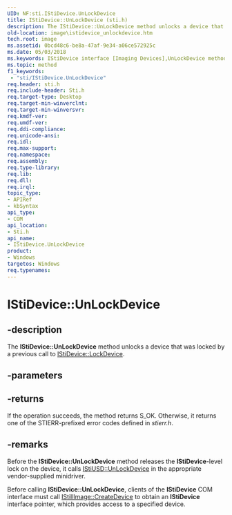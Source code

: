 ```yaml
---
UID: NF:sti.IStiDevice.UnLockDevice
title: IStiDevice::UnLockDevice (sti.h)
description: The IStiDevice::UnLockDevice method unlocks a device that was locked by a previous call to IStiDevice::LockDevice.
old-location: image\istidevice_unlockdevice.htm
tech.root: image
ms.assetid: 0bcd48c6-be8a-47af-9e34-a06ce572925c
ms.date: 05/03/2018
ms.keywords: IStiDevice interface [Imaging Devices],UnLockDevice method, IStiDevice.UnLockDevice, IStiDevice::UnLockDevice, UnLockDevice, UnLockDevice method [Imaging Devices], UnLockDevice method [Imaging Devices],IStiDevice interface, image.istidevice_unlockdevice, sti/IStiDevice::UnLockDevice, stifnc_7f72c1a7-41cd-4191-8c8f-390dfc991246.xml
ms.topic: method
f1_keywords:
 - "sti/IStiDevice.UnLockDevice"
req.header: sti.h
req.include-header: Sti.h
req.target-type: Desktop
req.target-min-winverclnt: 
req.target-min-winversvr: 
req.kmdf-ver: 
req.umdf-ver: 
req.ddi-compliance: 
req.unicode-ansi: 
req.idl: 
req.max-support: 
req.namespace: 
req.assembly: 
req.type-library: 
req.lib: 
req.dll: 
req.irql: 
topic_type:
- APIRef
- kbSyntax
api_type:
- COM
api_location:
- Sti.h
api_name:
- IStiDevice.UnLockDevice
product:
- Windows
targetos: Windows
req.typenames: 
---
```


# IStiDevice::UnLockDevice


## -description


The <b>IStiDevice::UnLockDevice</b> method unlocks a device that was locked by a previous call to <a href="https://docs.microsoft.com/windows-hardware/drivers/ddi/content/sti/nf-sti-istidevice-lockdevice">IStiDevice::LockDevice</a>.


## -parameters






## -returns



If the operation succeeds, the method returns S_OK. Otherwise, it returns one of the STIERR-prefixed error codes defined in <i>stierr.h</i>.




## -remarks



Before the <b>IStiDevice::UnLockDevice</b> method releases the <b>IStiDevice</b>-level lock on the device, it calls <a href="https://docs.microsoft.com/windows-hardware/drivers/ddi/content/stiusd/nf-stiusd-istiusd-unlockdevice">IStiUSD::UnLockDevice</a> in the appropriate vendor-supplied minidriver.

Before calling <b>IStiDevice::UnLockDevice</b>, clients of the <b>IStiDevice</b> COM interface must call <a href="https://docs.microsoft.com/previous-versions/windows/hardware/drivers/ff543778(v=vs.85)">IStillImage::CreateDevice</a> to obtain an <b>IStiDevice</b> interface pointer, which provides access to a specified device.




